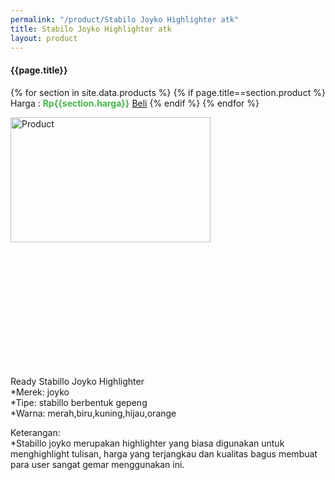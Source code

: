 ```yaml
---
permalink: "/product/Stabilo Joyko Highlighter atk"
title: Stabilo Joyko Highlighter atk
layout: product
---
```


#### {{page.title}}

{% for section in site.data.products %}
	{% if page.title==section.product %}
Harga : <span style="color:#42b549">**Rp{{section.harga}}**</span>  <a class="btn btn-success" href="http://api.whatsapp.com/send?phone={{site.whatsapp}}&text=kak saya mau beli {{page.title}} 1 buah %0A harga%3A {{section.harga}} bayarnya di kampus ia kak %3A)" style="width:100px;">Beli</a>
	{% endif %}
{% endfor %}

<image src="{{site.baseurl}}/img/Stabilo Joyko Highlighter atk.jpg" alt="Product" width="80%" height="50%" style="max-width:400px;max-height:400px"/>

Ready Stabillo Joyko Highlighter  
*Merek: joyko  
*Tipe: stabillo berbentuk gepeng  
*Warna: merah,biru,kuning,hijau,orange  
  
Keterangan:  
*Stabillo joyko merupakan highlighter yang biasa digunakan untuk menghighlight tulisan, harga yang terjangkau dan kualitas bagus membuat para user sangat gemar menggunakan ini.